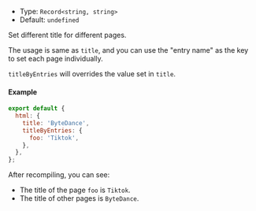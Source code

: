 - Type: `Record<string, string>`
- Default: `undefined`

Set different title for different pages.

The usage is same as `title`, and you can use the "entry name" as the key to set each page individually.

`titleByEntries` will overrides the value set in `title`.

#### Example

```js
export default {
  html: {
    title: 'ByteDance',
    titleByEntries: {
      foo: 'Tiktok',
    },
  },
};
```

After recompiling, you can see:

- The title of the page `foo` is `Tiktok`.
- The title of other pages is `ByteDance`.
